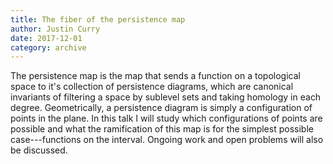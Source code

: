 ```yaml
---
title: The fiber of the persistence map
author: Justin Curry
date: 2017-12-01
category: archive
---
```


The persistence map is the map that sends a function on a topological space to it's collection of persistence diagrams, which are canonical invariants of filtering a space by sublevel sets and taking homology in each degree. Geometrically, a persistence diagram is simply a configuration of points in the plane. In this talk I will study which configurations of points are possible and what the ramification of this map is for the simplest possible case---functions on the interval. Ongoing work and open problems will also be discussed.
